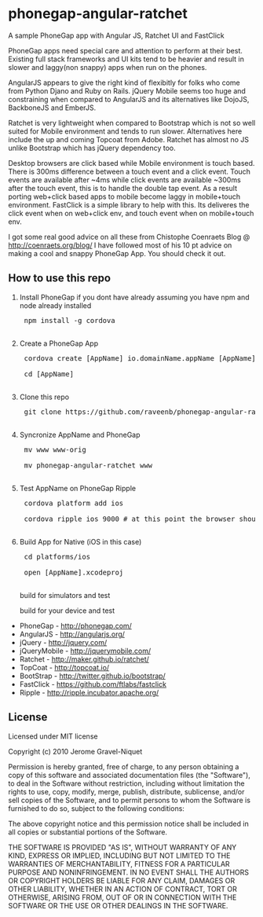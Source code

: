 # phonegap-angular-ratchet

A sample PhoneGap app with Angular JS, Ratchet UI and FastClick

PhoneGap apps need special care and attention to perform at their best. Existing full stack frameworks and UI kits tend to be heavier and result in slower and laggy(non snappy) apps when run on the phones.

AngularJS appears to give the right kind of flexibitly for folks who come from Python Djano and Ruby on Rails. jQuery Mobile seems too huge and constraining when compared to AngularJS and its alternatives like DojoJS, BackboneJS and EmberJS.

Ratchet is very lightweight when compared to Bootstrap which is not so well suited for Mobile environment and tends to run slower. Alternatives here include the up and coming Topcoat from Adobe. Ratchet has almost no JS unlike Bootstrap which has jQuery dependency too.

Desktop browsers are click based while Mobile environment is touch based. There is 300ms difference between a touch event and a click event. Touch events are available after ~4ms while click events are available ~300ms after the touch event, this is to handle the double tap event. As a result porting web+click based apps to mobile become laggy in mobile+touch environment. FastClick is a simple library to help with this. Its deliveres the click event when on web+click env, and touch event when on mobile+touch env.

I got some real good advice on all these from Chistophe Coenraets Blog @ http://coenraets.org/blog/ I have followed most of his 10 pt advice on making a cool and snappy PhoneGap App. You should check it out.

## How to use this repo

1. Install PhoneGap if you dont have already assuming you have npm and node already installed
    <pre>
    npm install -g cordova
    </pre>
1. Create a PhoneGap App
    <pre>
    cordova create [AppName] io.domainName.appName [AppName] 
    
    cd [AppName]
    </pre>
1. Clone this repo 
    <pre>
    git clone https://github.com/raveenb/phonegap-angular-ratchet/
    </pre>
1. Syncronize AppName and PhoneGap
    <pre>
    mv www www-orig
    
    mv phonegap-angular-ratchet www
    </pre>
1. Test AppName on PhoneGap Ripple
    <pre>
    cordova platform add ios
    
    cordova ripple ios 9000 # at this point the browser should open with the app running, ripple awesome!
    </pre>
1. Build App for Native (iOS in this case)
    <pre>
    cd platforms/ios

    open [AppName].xcodeproj
    </pre>
    build for simulators and test
    
    build for your device and test
    

* PhoneGap - http://phonegap.com/
* AngularJS - http://angularjs.org/
* jQuery - http://jquery.com/
* jQueryMobile - http://jquerymobile.com/
* Ratchet - http://maker.github.io/ratchet/
* TopCoat - http://topcoat.io/
* BootStrap - http://twitter.github.io/bootstrap/
* FastClick - https://github.com/ftlabs/fastclick
* Ripple - http://ripple.incubator.apache.org/

## License

Licensed under MIT license

Copyright (c) 2010 Jerome Gravel-Niquet

Permission is hereby granted, free of charge, to any person obtaining a copy of this software and associated documentation files (the "Software"), to deal in the Software without restriction, including without limitation the rights to use, copy, modify, merge, publish, distribute, sublicense, and/or sell copies of the Software, and to permit persons to whom the Software is furnished to do so, subject to the following conditions:

The above copyright notice and this permission notice shall be included in all copies or substantial portions of the Software.

THE SOFTWARE IS PROVIDED "AS IS", WITHOUT WARRANTY OF ANY KIND, EXPRESS OR IMPLIED, INCLUDING BUT NOT LIMITED TO THE WARRANTIES OF MERCHANTABILITY, FITNESS FOR A PARTICULAR PURPOSE AND NONINFRINGEMENT. IN NO EVENT SHALL THE AUTHORS OR COPYRIGHT HOLDERS BE LIABLE FOR ANY CLAIM, DAMAGES OR OTHER LIABILITY, WHETHER IN AN ACTION OF CONTRACT, TORT OR OTHERWISE, ARISING FROM, OUT OF OR IN CONNECTION WITH THE SOFTWARE OR THE USE OR OTHER DEALINGS IN THE SOFTWARE.
